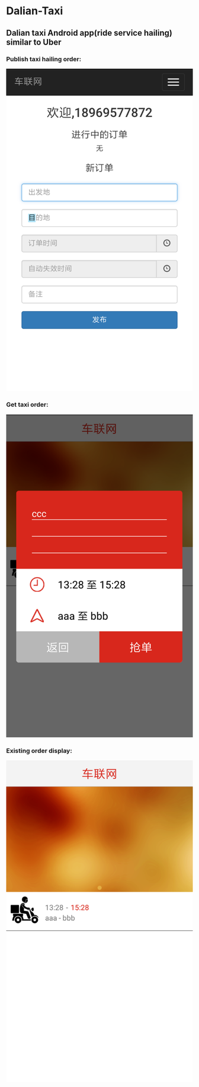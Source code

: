 # Dalian-Taxi
## Dalian taxi Android app(ride service hailing) similar to Uber 

### Publish taxi hailing order: 

![publishTaxiOrder](./images/publishTaxiOrder.png)







### Get taxi order:

![getOrder](./images/getOrder.png)

### Existing order display:

![orderDisplay](./images/orderDisplay.png)





